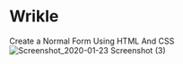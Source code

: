 # Wrikle
Create a Normal Form Using HTML And CSS
![Screenshot_2020-01-23 Screenshot (3)](https://github.com/ManojKumar77777/Wrikle/assets/101569006/f3e7ba32-850f-4bde-b6b5-de414fe60d3f)

